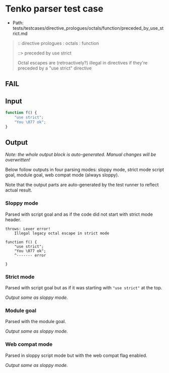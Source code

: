 # Tenko parser test case

- Path: tests/testcases/directive_prologues/octals/function/preceded_by_use_strict.md

> :: directive prologues : octals : function
>
> ::> preceded by use strict
>
> Octal escapes are (retroactively?) illegal in directives if they're preceded by a "use strict" directive

## FAIL

## Input

`````js
function f() {
    "use strict";
    "You \077 ok";
}
`````

## Output

_Note: the whole output block is auto-generated. Manual changes will be overwritten!_

Below follow outputs in four parsing modes: sloppy mode, strict mode script goal, module goal, web compat mode (always sloppy).

Note that the output parts are auto-generated by the test runner to reflect actual result.

### Sloppy mode

Parsed with script goal and as if the code did not start with strict mode header.

`````
throws: Lexer error!
    Illegal legacy octal escape in strict mode

function f() {
    "use strict";
    "You \077 ok";
    ^------- error

}
`````

### Strict mode

Parsed with script goal but as if it was starting with `"use strict"` at the top.

_Output same as sloppy mode._

### Module goal

Parsed with the module goal.

_Output same as sloppy mode._

### Web compat mode

Parsed in sloppy script mode but with the web compat flag enabled.

_Output same as sloppy mode._
